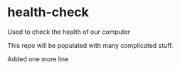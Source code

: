 # health-check
Used to check the health of our computer

This repo will be populated with many complicated stuff.

Added one more line
